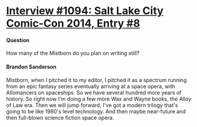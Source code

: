 # [Interview #1094: Salt Lake City Comic-Con 2014, Entry #8](https://www.theoryland.com/intvmain.php?i=1094#8)

#### Question

How many of the Mistborn do you plan on writing still?

#### Brandon Sanderson

Mistborn, when I pitched it to my editor, I pitched it as a spectrum running from an epic fantasy series eventually arriving at a space opera, with Allomancers on spaceships. So we have several hundred more years of history. So right now I'm doing a few more Wax and Wayne books, the Alloy of Law era. Then we will jump forward, I've got a modern trilogy that's going to be like 1980's level technology. And then maybe near-future and then full-blown science fiction space opera.


